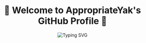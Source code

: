 <h1 align="center">🌟 Welcome to AppropriateYak's GitHub Profile 🌟</h1>

<p align="center">
  <img src="https://readme-typing-svg.demolab.com?font=Fira+Code&weight=600&size=35&pause=1000&color=36BCF7&center=true&vCenter=true&width=800&lines=Vibe+Developer;AI+VibeCode;Blockchain+Explorer;Poet+%7C+Music+Lover" alt="Typing SVG" />
</p>
